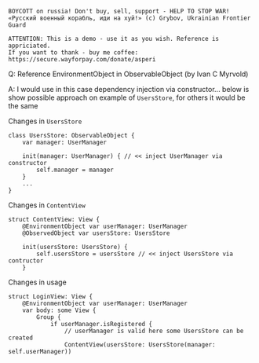 ```
BOYCOTT on russia! Don't buy, sell, support - HELP TO STOP WAR!
«Русский военный корабль, иди на хуй!» (c) Grybov, Ukrainian Frontier Guard

ATTENTION: This is a demo - use it as you wish. Reference is appriciated.
If you want to thank - buy me coffee: https://secure.wayforpay.com/donate/asperi
```

Q: Reference EnvironmentObject in ObservableObject (by Ivan C Myrvold)

A: I would use in this case dependency injection via constructor... below is show possible approach on example of `UsersStore`, for others it would be the same

Changes in `UsersStore`

    class UsersStore: ObservableObject {
        var manager: UserManager
        
        init(manager: UserManager) { // << inject UserManager via constructor
            self.manager = manager 
        }
        ...
    }

Changes in `ContentView`

    struct ContentView: View {
        @EnvironmentObject var userManager: UserManager
        @ObservedObject var usersStore: UsersStore
    
        init(usersStore: UsersStore) {
            self.usersStore = usersStore // << inject UsersStore via contructor
        }

Changes in usage

    struct LoginView: View {
        @EnvironmentObject var userManager: UserManager
        var body: some View {
            Group {
                if userManager.isRegistered {
                    // userManager is valid here some UsersStore can be created
                    ContentView(usersStore: UsersStore(manager: self.userManager))



